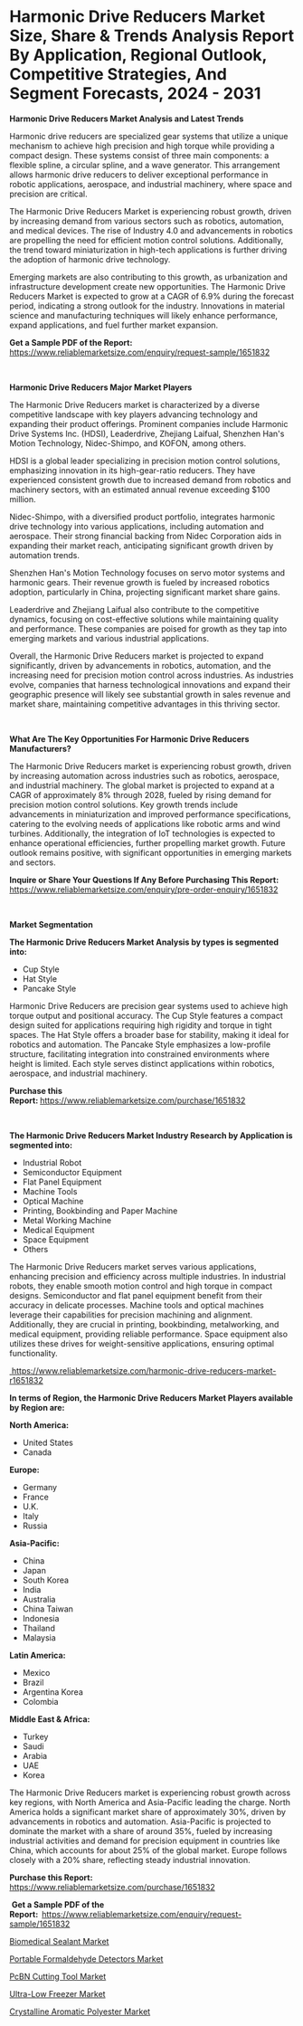 <p><h1>Harmonic Drive Reducers Market Size, Share & Trends Analysis Report By Application, Regional Outlook, Competitive Strategies, And Segment Forecasts, 2024 - 2031</h1></p><p><strong>Harmonic Drive Reducers Market Analysis and Latest Trends</strong></p>
<p><p>Harmonic drive reducers are specialized gear systems that utilize a unique mechanism to achieve high precision and high torque while providing a compact design. These systems consist of three main components: a flexible spline, a circular spline, and a wave generator. This arrangement allows harmonic drive reducers to deliver exceptional performance in robotic applications, aerospace, and industrial machinery, where space and precision are critical.</p><p>The Harmonic Drive Reducers Market is experiencing robust growth, driven by increasing demand from various sectors such as robotics, automation, and medical devices. The rise of Industry 4.0 and advancements in robotics are propelling the need for efficient motion control solutions. Additionally, the trend toward miniaturization in high-tech applications is further driving the adoption of harmonic drive technology.</p><p>Emerging markets are also contributing to this growth, as urbanization and infrastructure development create new opportunities. The Harmonic Drive Reducers Market is expected to grow at a CAGR of 6.9% during the forecast period, indicating a strong outlook for the industry. Innovations in material science and manufacturing techniques will likely enhance performance, expand applications, and fuel further market expansion.</p></p>
<p><strong>Get a Sample PDF of the Report:&nbsp;</strong> <a href="https://www.reliablemarketsize.com/enquiry/request-sample/1651832?utm_campaign=1180&utm_medium=2&utm_source=Github&utm_content=ia&utm_term=12102024&utm_id=harmonic-drive-reducers">https://www.reliablemarketsize.com/enquiry/request-sample/1651832</a></p>
<p>&nbsp;</p>
<p><strong>Harmonic Drive Reducers Major Market Players</strong></p>
<p><p>The Harmonic Drive Reducers market is characterized by a diverse competitive landscape with key players advancing technology and expanding their product offerings. Prominent companies include Harmonic Drive Systems Inc. (HDSI), Leaderdrive, Zhejiang Laifual, Shenzhen Han's Motion Technology, Nidec-Shimpo, and KOFON, among others.</p><p>HDSI is a global leader specializing in precision motion control solutions, emphasizing innovation in its high-gear-ratio reducers. They have experienced consistent growth due to increased demand from robotics and machinery sectors, with an estimated annual revenue exceeding $100 million.</p><p>Nidec-Shimpo, with a diversified product portfolio, integrates harmonic drive technology into various applications, including automation and aerospace. Their strong financial backing from Nidec Corporation aids in expanding their market reach, anticipating significant growth driven by automation trends.</p><p>Shenzhen Han's Motion Technology focuses on servo motor systems and harmonic gears. Their revenue growth is fueled by increased robotics adoption, particularly in China, projecting significant market share gains.</p><p>Leaderdrive and Zhejiang Laifual also contribute to the competitive dynamics, focusing on cost-effective solutions while maintaining quality and performance. These companies are poised for growth as they tap into emerging markets and various industrial applications.</p><p>Overall, the Harmonic Drive Reducers market is projected to expand significantly, driven by advancements in robotics, automation, and the increasing need for precision motion control across industries. As industries evolve, companies that harness technological innovations and expand their geographic presence will likely see substantial growth in sales revenue and market share, maintaining competitive advantages in this thriving sector.</p></p>
<p>&nbsp;</p>
<p><strong>What Are The Key Opportunities For Harmonic Drive Reducers Manufacturers?</strong></p>
<p><p>The Harmonic Drive Reducers market is experiencing robust growth, driven by increasing automation across industries such as robotics, aerospace, and industrial machinery. The global market is projected to expand at a CAGR of approximately 8% through 2028, fueled by rising demand for precision motion control solutions. Key growth trends include advancements in miniaturization and improved performance specifications, catering to the evolving needs of applications like robotic arms and wind turbines. Additionally, the integration of IoT technologies is expected to enhance operational efficiencies, further propelling market growth. Future outlook remains positive, with significant opportunities in emerging markets and sectors.</p></p>
<p><strong>Inquire or Share Your Questions If Any Before Purchasing This Report:</strong> <a href="https://www.reliablemarketsize.com/enquiry/pre-order-enquiry/1651832?utm_campaign=1180&utm_medium=2&utm_source=Github&utm_content=ia&utm_term=12102024&utm_id=harmonic-drive-reducers">https://www.reliablemarketsize.com/enquiry/pre-order-enquiry/1651832</a></p>
<p>&nbsp;</p>
<p><strong>Market Segmentation</strong></p>
<p><strong>The Harmonic Drive Reducers Market Analysis by types is segmented into:</strong></p>
<p><ul><li>Cup Style</li><li>Hat Style</li><li>Pancake Style</li></ul></p>
<p><p>Harmonic Drive Reducers are precision gear systems used to achieve high torque output and positional accuracy. The Cup Style features a compact design suited for applications requiring high rigidity and torque in tight spaces. The Hat Style offers a broader base for stability, making it ideal for robotics and automation. The Pancake Style emphasizes a low-profile structure, facilitating integration into constrained environments where height is limited. Each style serves distinct applications within robotics, aerospace, and industrial machinery.</p></p>
<p><strong>Purchase this Report:&nbsp;</strong><a href="https://www.reliablemarketsize.com/purchase/1651832?utm_campaign=1180&utm_medium=2&utm_source=Github&utm_content=ia&utm_term=12102024&utm_id=harmonic-drive-reducers">https://www.reliablemarketsize.com/purchase/1651832</a></p>
<p>&nbsp;</p>
<p><strong>The Harmonic Drive Reducers Market Industry Research by Application is segmented into:</strong></p>
<p><ul><li>Industrial Robot</li><li>Semiconductor Equipment</li><li>Flat Panel Equipment</li><li>Machine Tools</li><li>Optical Machine</li><li>Printing, Bookbinding and Paper Machine</li><li>Metal Working Machine</li><li>Medical Equipment</li><li>Space Equipment</li><li>Others</li></ul></p>
<p><p>The Harmonic Drive Reducers market serves various applications, enhancing precision and efficiency across multiple industries. In industrial robots, they enable smooth motion control and high torque in compact designs. Semiconductor and flat panel equipment benefit from their accuracy in delicate processes. Machine tools and optical machines leverage their capabilities for precision machining and alignment. Additionally, they are crucial in printing, bookbinding, metalworking, and medical equipment, providing reliable performance. Space equipment also utilizes these drives for weight-sensitive applications, ensuring optimal functionality.</p></p>
<p><a href="https://www.reliablemarketsize.com/harmonic-drive-reducers-market-r1651832?utm_campaign=1180&utm_medium=2&utm_source=Github&utm_content=ia&utm_term=12102024&utm_id=harmonic-drive-reducers">&nbsp;https://www.reliablemarketsize.com/harmonic-drive-reducers-market-r1651832</a></p>
<p><strong>In terms of Region, the Harmonic Drive Reducers Market Players available by Region are:</strong></p>
<p>
    <p> <strong> North America: </strong>
        <ul>
            <li>United States</li>
            <li>Canada</li>
        </ul>
        </p> 
    <p> <strong> Europe: </strong>
        <ul>
            <li>Germany</li>
            <li>France</li>
            <li>U.K.</li>
            <li>Italy</li>
            <li>Russia</li>
        </ul>
        </p> 
    <p> <strong> Asia-Pacific: </strong>
        <ul>
            <li>China</li>
            <li>Japan</li>
            <li>South Korea</li>
            <li>India</li>
            <li>Australia</li>
            <li>China Taiwan</li>
            <li>Indonesia</li>
            <li>Thailand</li>
            <li>Malaysia</li>
        </ul>
        </p> 
    <p> <strong> Latin America: </strong>
        <ul>
            <li>Mexico</li>
            <li>Brazil</li>
            <li>Argentina Korea</li>
            <li>Colombia</li>
        </ul>
        </p> 
    <p> <strong> Middle East & Africa: </strong>
        <ul>
            <li>Turkey</li>
            <li>Saudi</li>
            <li>Arabia</li>
            <li>UAE</li>
            <li>Korea</li>
        </ul>
    </p>
    </p>
<p><p>The Harmonic Drive Reducers market is experiencing robust growth across key regions, with North America and Asia-Pacific leading the charge. North America holds a significant market share of approximately 30%, driven by advancements in robotics and automation. Asia-Pacific is projected to dominate the market with a share of around 35%, fueled by increasing industrial activities and demand for precision equipment in countries like China, which accounts for about 25% of the global market. Europe follows closely with a 20% share, reflecting steady industrial innovation.</p></p>
<p><strong>Purchase this Report: </strong><a href="https://www.reliablemarketsize.com/purchase/1651832?utm_campaign=1180&utm_medium=2&utm_source=Github&utm_content=ia&utm_term=12102024&utm_id=harmonic-drive-reducers">https://www.reliablemarketsize.com/purchase/1651832</a></p>
<p>&nbsp;<strong>Get a Sample PDF of the Report:&nbsp;&nbsp;</strong><a href="https://www.reliablemarketsize.com/enquiry/request-sample/1651832?utm_campaign=1180&utm_medium=2&utm_source=Github&utm_content=ia&utm_term=12102024&utm_id=harmonic-drive-reducers">https://www.reliablemarketsize.com/enquiry/request-sample/1651832</a></p>
<p><strong></strong></p>
<p><p><a href="https://www.linkedin.com/pulse/digital-transformation-biomedical-sealant-industry-market-j3ztf?utm_campaign=1180&utm_medium=2&utm_source=Github&utm_content=ia&utm_term=12102024&utm_id=harmonic-drive-reducers">Biomedical Sealant Market</a></p><p><a href="https://github.com/AshrafKhan865/Market-Research-Report-List-1/blob/main/portable-formaldehyde-detectors-market.md?utm_campaign=1180&utm_medium=2&utm_source=Github&utm_content=ia&utm_term=12102024&utm_id=harmonic-drive-reducers">Portable Formaldehyde Detectors Market</a></p><p><a href="https://github.com/bmorecock/Market-Research-Report-List-5/blob/main/pcbn-cutting-tool-market.md?utm_campaign=1180&utm_medium=2&utm_source=Github&utm_content=ia&utm_term=12102024&utm_id=harmonic-drive-reducers">PcBN Cutting Tool Market</a></p><p><a href="https://www.linkedin.com/pulse/ultra-low-freezer-market-maturity-analysis-regional-disparities-acbff?utm_campaign=1180&utm_medium=2&utm_source=Github&utm_content=ia&utm_term=12102024&utm_id=harmonic-drive-reducers">Ultra-Low Freezer Market</a></p><p><a href="https://www.linkedin.com/pulse/crystalline-aromatic-polyester-market-opportunities-emerging-bjcbc?utm_campaign=1180&utm_medium=2&utm_source=Github&utm_content=ia&utm_term=12102024&utm_id=harmonic-drive-reducers">Crystalline Aromatic Polyester Market</a></p></p>